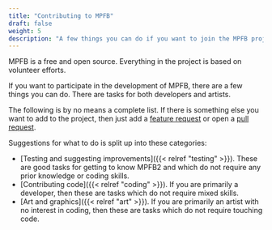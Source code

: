 ```yaml
---
title: "Contributing to MPFB"
draft: false
weight: 5
description: "A few things you can do if you want to join the MPFB project."
---
```


MPFB is a free and open source. Everything in the project is based on volunteer efforts. 

If you want to participate in the development of MPFB, there are a few things you can do. 
There are tasks for both developers and artists.

The following is by no means a complete list. If there is something else you want to add to the project,
then just add a 
[feature request](https://github.com/makehumancommunity/mpfb2/issues/new?assignees=&labels=enhancement&projects=&template=feature_request.md&title=) or open a
[pull request](https://github.com/makehumancommunity/mpfb2/compare).

Suggestions for what to do is split up into these categories:

- [Testing and suggesting improvements]({{< relref "testing" >}}). These are good tasks for getting to know MPFB2 and which do not require any prior knowledge or coding skills.
- [Contributing code]({{< relref "coding" >}}). If you are primarily a developer, then these are tasks which do not require mixed skills.
- [Art and graphics]({{< relref "art" >}}). If you are primarily an artist with no interest in coding, then these are tasks which do not require touching code.



